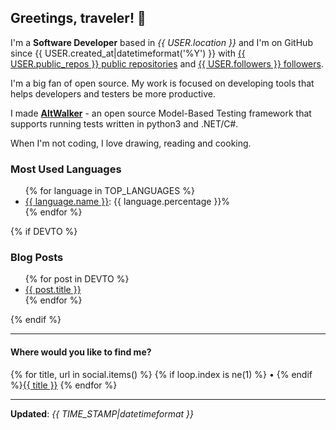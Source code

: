 <h2>Greetings, traveler! 👋</h2>

<!-- This is just the base template, feel free to change it. -->

<p>
    I'm a <strong>Software Developer</strong> based in <em>{{ USER.location }}</em>
    and I'm on GitHub since {{ USER.created_at|datetimeformat('%Y') }}
    with <a href="https://github.com/{{ USER.login|urlencode }}?tab=repositories">{{ USER.public_repos }} public repositories</a>
    and <a href="https://github.com/{{ USER.login|urlencode }}?tab=followers">{{ USER.followers }} followers</a>.
</p>

<p>I'm a big fan of open source. My work is focused on developing tools that helps developers and testers be more productive.</p>

<p>
    I made <strong><a href="https://gitlab.com/altom/altwalker/altwalker">AltWalker</a></strong> - an open source Model-Based Testing framework that supports running tests written in python3 and .NET/C#.
</p>

<p>
    When I'm not coding, I love drawing, reading and cooking.
</p>

<h3>Most Used Languages</h3>

<ul>
{% for language in TOP_LANGUAGES %}
    <li><a href="https://github.com/search?q=user%3A{{ USER.login|urlencode }}&l={{ language.name|urlencode }}">{{ language.name }}</a>: {{ language.percentage }}%</li>
{% endfor %}
</ul>

{% if DEVTO %}
<h3>Blog Posts</h3>

<ul>
{% for post in DEVTO %}
    <li><a href="{{ post.url }}">{{ post.title }}</a></li>
{% endfor %}
</ul>
{% endif %}

----

<h4>Where would you like to find me?</h4>

<p>
{% for title, url in social.items() %}
    {% if loop.index is ne(1) %}<span> • <span>{% endif %}<a href="{{ url }}">{{ title }}</a>
{% endfor %}
</p>

----

<p><strong>Updated</strong>: <em>{{ TIME_STAMP|datetimeformat }}</em></p>
